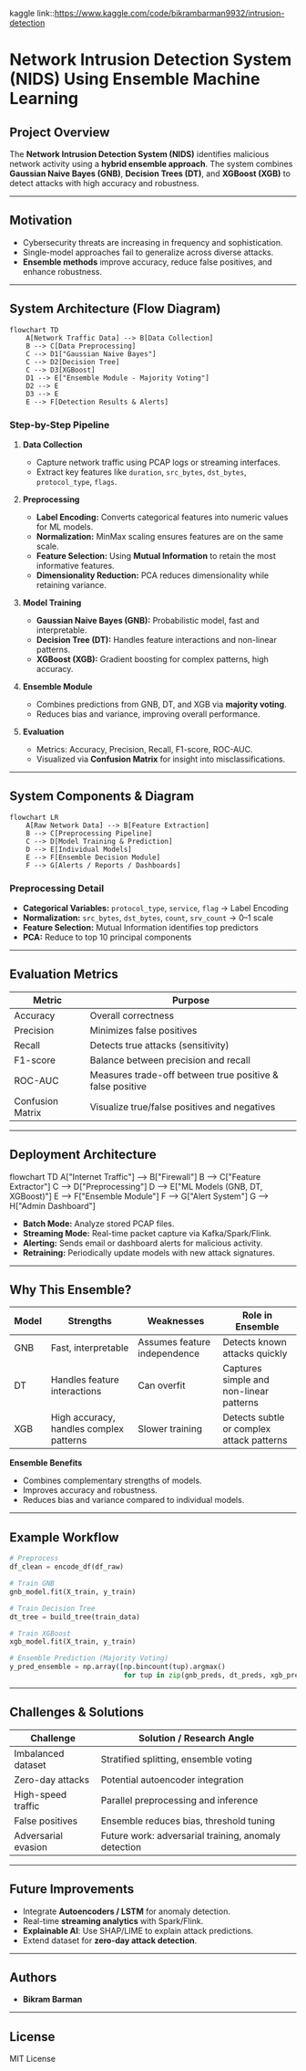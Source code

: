 
kaggle link::https://www.kaggle.com/code/bikrambarman9932/intrusion-detection


# Network Intrusion Detection System (NIDS) Using Ensemble Machine Learning

## **Project Overview**

The **Network Intrusion Detection System (NIDS)** identifies malicious network activity using a **hybrid ensemble approach**. The system combines **Gaussian Naive Bayes (GNB)**, **Decision Trees (DT)**, and **XGBoost (XGB)** to detect attacks with high accuracy and robustness.

---

## **Motivation**

* Cybersecurity threats are increasing in frequency and sophistication.
* Single-model approaches fail to generalize across diverse attacks.
* **Ensemble methods** improve accuracy, reduce false positives, and enhance robustness.

---

## **System Architecture (Flow Diagram)**
```mermaid
flowchart TD
    A[Network Traffic Data] --> B[Data Collection]
    B --> C[Data Preprocessing]
    C --> D1["Gaussian Naive Bayes"]
    C --> D2[Decision Tree]
    C --> D3[XGBoost]
    D1 --> E["Ensemble Module - Majority Voting"]
    D2 --> E
    D3 --> E
    E --> F[Detection Results & Alerts]
```

### **Step-by-Step Pipeline**

1. **Data Collection**

   * Capture network traffic using PCAP logs or streaming interfaces.
   * Extract key features like `duration`, `src_bytes`, `dst_bytes`, `protocol_type`, `flags`.

2. **Preprocessing**

   * **Label Encoding:** Converts categorical features into numeric values for ML models.
   * **Normalization:** MinMax scaling ensures features are on the same scale.
   * **Feature Selection:** Using **Mutual Information** to retain the most informative features.
   * **Dimensionality Reduction:** PCA reduces dimensionality while retaining variance.

3. **Model Training**

   * **Gaussian Naive Bayes (GNB):** Probabilistic model, fast and interpretable.
   * **Decision Tree (DT):** Handles feature interactions and non-linear patterns.
   * **XGBoost (XGB):** Gradient boosting for complex patterns, high accuracy.

4. **Ensemble Module**

   * Combines predictions from GNB, DT, and XGB via **majority voting**.
   * Reduces bias and variance, improving overall performance.

5. **Evaluation**

   * Metrics: Accuracy, Precision, Recall, F1-score, ROC-AUC.
   * Visualized via **Confusion Matrix** for insight into misclassifications.

---

## **System Components & Diagram**

```mermaid
flowchart LR
    A[Raw Network Data] --> B[Feature Extraction]
    B --> C[Preprocessing Pipeline]
    C --> D[Model Training & Prediction]
    D --> E[Individual Models]
    E --> F[Ensemble Decision Module]
    F --> G[Alerts / Reports / Dashboards]
```


### **Preprocessing Detail**

* **Categorical Variables:** `protocol_type`, `service`, `flag` → Label Encoding
* **Normalization:** `src_bytes`, `dst_bytes`, `count`, `srv_count` → 0–1 scale
* **Feature Selection:** Mutual Information identifies top predictors
* **PCA:** Reduce to top 10 principal components

---

## **Evaluation Metrics**

| Metric           | Purpose                                                   |
| ---------------- | --------------------------------------------------------- |
| Accuracy         | Overall correctness                                       |
| Precision        | Minimizes false positives                                 |
| Recall           | Detects true attacks (sensitivity)                        |
| F1-score         | Balance between precision and recall                      |
| ROC-AUC          | Measures trade-off between true positive & false positive |
| Confusion Matrix | Visualize true/false positives and negatives              |

---

## **Deployment Architecture**

flowchart TD
    A["Internet Traffic"] --> B["Firewall"]
    B --> C["Feature Extractor"]
    C --> D["Preprocessing"]
    D --> E["ML Models (GNB, DT, XGBoost)"]
    E --> F["Ensemble Module"]
    F --> G["Alert System"]
    G --> H["Admin Dashboard"]


* **Batch Mode:** Analyze stored PCAP files.
* **Streaming Mode:** Real-time packet capture via Kafka/Spark/Flink.
* **Alerting:** Sends email or dashboard alerts for malicious activity.
* **Retraining:** Periodically update models with new attack signatures.

---

## **Why This Ensemble?**

| Model | Strengths                               | Weaknesses                   | Role in Ensemble                          |
| ----- | --------------------------------------- | ---------------------------- | ----------------------------------------- |
| GNB   | Fast, interpretable                     | Assumes feature independence | Detects known attacks quickly             |
| DT    | Handles feature interactions            | Can overfit                  | Captures simple and non-linear patterns   |
| XGB   | High accuracy, handles complex patterns | Slower training              | Detects subtle or complex attack patterns |

**Ensemble Benefits**

* Combines complementary strengths of models.
* Improves accuracy and robustness.
* Reduces bias and variance compared to individual models.

---

## **Example Workflow**

```python
# Preprocess
df_clean = encode_df(df_raw)

# Train GNB
gnb_model.fit(X_train, y_train)

# Train Decision Tree
dt_tree = build_tree(train_data)

# Train XGBoost
xgb_model.fit(X_train, y_train)

# Ensemble Prediction (Majority Voting)
y_pred_ensemble = np.array([np.bincount(tup).argmax() 
                            for tup in zip(gnb_preds, dt_preds, xgb_preds)])
```

---

## **Challenges & Solutions**

| Challenge           | Solution / Research Angle                            |
| ------------------- | ---------------------------------------------------- |
| Imbalanced dataset  | Stratified splitting, ensemble voting                |
| Zero-day attacks    | Potential autoencoder integration                    |
| High-speed traffic  | Parallel preprocessing and inference                 |
| False positives     | Ensemble reduces bias, threshold tuning              |
| Adversarial evasion | Future work: adversarial training, anomaly detection |

---

## **Future Improvements**

* Integrate **Autoencoders / LSTM** for anomaly detection.
* Real-time **streaming analytics** with Spark/Flink.
* **Explainable AI**: Use SHAP/LIME to explain attack predictions.
* Extend dataset for **zero-day attack detection**.

---


## **Authors**

* **Bikram Barman**


---

## **License**

MIT License

